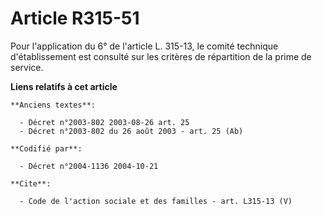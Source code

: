 # Article R315-51

Pour l'application du 6° de l'article L. 315-13, le comité technique d'établissement est consulté sur les critères de
répartition de la prime de service.

**Liens relatifs à cet article**

	**Anciens textes**:

	  - Décret n°2003-802 2003-08-26 art. 25
	  - Décret n°2003-802 du 26 août 2003 - art. 25 (Ab)

	**Codifié par**:

	  - Décret n°2004-1136 2004-10-21

	**Cite**:

	  - Code de l'action sociale et des familles - art. L315-13 (V)
